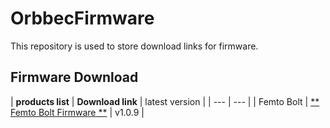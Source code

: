 # OrbbecFirmware
This repository is used to store download links for firmware.

## Firmware Download

| **products list** | **Download link** | latest version     |
| --- | --- |
| Femto Bolt       | [** Femto Bolt Firmware **](https://github.com/orbbec/OrbbecFirmware/releases/tag/Femto-Bolt-Firmware) |     v1.0.9       |
